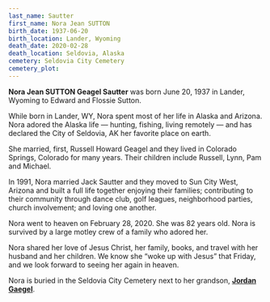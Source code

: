 ```yaml
---
last_name: Sautter
first_name: Nora Jean SUTTON
birth_date: 1937-06-20
birth_location: Lander, Wyoming
death_date: 2020-02-28
death_location: Seldovia, Alaska
cemetery: Seldovia City Cemetery
cemetery_plot: 
---
```


**Nora Jean SUTTON Geagel Sautter** was born June 20, 1937 in Lander, Wyoming to Edward and Flossie Sutton.

While born in Lander, WY, Nora spent most of her life in Alaska and Arizona. Nora adored the Alaska life — hunting, fishing, living remotely — and has declared the City of Seldovia, AK her favorite place on earth.

She married, first, Russell Howard Geagel and they lived in Colorado Springs, Colorado for many years. Their children include Russell, Lynn, Pam and Michael.

In 1991, Nora married Jack Sautter and they moved to Sun City West, Arizona and built a full life together enjoying their families; contributing to their community through dance club, golf leagues, neighborhood parties, church involvement; and loving one another. 

Nora went to heaven on February 28, 2020. She was 82 years old. Nora is survived by a large motley crew of a family who adored her. 

Nora shared her love of Jesus Christ, her family, books, and travel with her husband and her children. We know she “woke up with Jesus” that Friday, and we look forward to seeing her again in heaven. 

Nora is buried in the Seldovia City Cemetery next to her grandson, [**Jordan Gaegel**](/Geagel_Jordan.md). 
